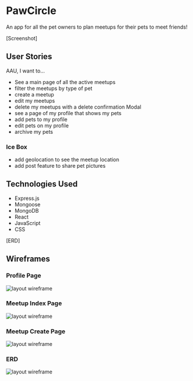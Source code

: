 # PawCircle

An app for all the pet owners to plan meetups for their pets to meet friends!

[Screenshot]

## User Stories
AAU, I want to...
- See a main page of all the active meetups
- filter the meetups by type of pet
- create a meetup
- edit my meetups
- delete my meetups with a delete confirmation Modal
- see a page of my profile that shows my pets
- add pets to my profile
- edit pets on my profile
- archive my pets

### Ice Box
- add geolocation to see the meetup location
- add post feature to share pet pictures


## Technologies Used
- Express.js
- Mongoose
- MongoDB
- React
- JavaScript
- CSS

[ERD]
## Wireframes 
### Profile Page
![layout wireframe](https://i.imgur.com/cHb3n3L.png)
### Meetup Index Page
![layout wireframe](https://i.imgur.com/6wWNe4R.png)
### Meetup Create Page
![layout wireframe](https://i.imgur.com/sN05N8M.png)
### ERD
![layout wireframe](https://i.imgur.com/Mt70aIV.png)